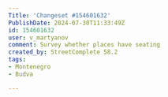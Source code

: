 ```yaml
---
Title: 'Changeset #154601632'
PublishDate: 2024-07-30T11:33:49Z
id: 154601632
user: v_martyanov
comment: Survey whether places have seating
created_by: StreetComplete 58.2
tags:
- Montenegro
- Budva

---
```

